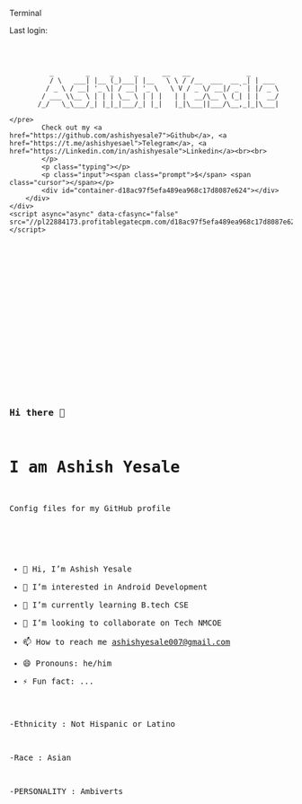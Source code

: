 <!DOCTYPE html>
<html lang="en" >
<head>
  <meta charset="UTF-8">
  <title>CodePen - My portfolio</title>
  <link rel="stylesheet" href="./style.css">

</head>
<body>
<!-- partial:index.partial.html -->
<script>console.log("Data appended successfully");</script>
<!DOCTYPE html>
<html lang="en" >
<head>
  <meta charset="UTF-8">
  <title>My Terminal Portfolio</title>
    <meta name="viewport" content="width=device-width, initial-scale=1.0" />
    <link rel="icon" type="image/x-icon" href="https://Ashish Yesale.eu.org/images/favicon.png" />
  <link rel="stylesheet" href="./style.css">

  </head>
<body>
    <div class="terminal">
        <div class="header">
            <div class="buttons">
                <div class="close"></div>
                <div class="minimize"></div>
                <div class="expand"></div>
            </div>
            <p>Terminal</p>
        </div>
        <div class="content">
            <p class="output">
                Last login: <span id="dateTime"></span>
            <pre class="ascii-art"> 
                                                              
              _        _     _     _      __   __              _
              / \   ___| |__ (_)___| |__   \ \ / /__  ___  __ _| | ___
             / _ \ / __| '_ \| / __| '_ \   \ V / _ \/ __|/ _` | |/ _ \
            / ___ \\__ \ | | | \__ \ | | |   | |  __/\__ \ (_| | |  __/
           /_/   \_\___/_| |_|_|___/_| |_|   |_|\___||___/\__,_|_|\___| 
                                                                                                              </pre>
            Check out my <a href="https://github.com/ashishyesale7">Github</a>, <a href="https://t.me/ashishyesael">Telegram</a>, <a href="https://Linkedin.com/in/ashishyesale">Linkedin</a><br><br>
            </p>
            <p class="typing"></p>
            <p class="input"><span class="prompt">$</span> <span class="cursor"></span></p>
            <div id="container-d18ac97f5efa489ea968c17d8087e624"></div>
        </div>
    </div>
    <script async="async" data-cfasync="false" src="//pl22884173.profitablegatecpm.com/d18ac97f5efa489ea968c17d8087e624/invoke.js"></script>

<script defer src="https://static.cloudflareinsights.com/beacon.min.js/vedd3670a3b1c4e178fdfb0cc912d969e1713874337387" integrity="sha512-EzCudv2gYygrCcVhu65FkAxclf3mYM6BCwiGUm6BEuLzSb5ulVhgokzCZED7yMIkzYVg65mxfIBNdNra5ZFNyQ==" data-cf-beacon='{"rayId":"87f0302adf8d0789","r":1,"version":"2024.4.1","token":"43d7bca3346943678fd48799de4a7e16"}' crossorigin="anonymous"></script>
</body>
<!-- partial -->
  <script  src="./script.js"></script>

</body>
</html>
<!-- partial -->
  <script  src="./script.js"></script>

</body>
</html>














<!-- <img width="90%" height="900px" src="https://camo.githubusercontent.com/843604935c1a139258f4558d19239d71503612ea295d85ea9952e94dfbce9a70/68747470733a2f2f6a6f6e6272617a6572626c6f672e66696c65732e776f726470726573732e636f6d2f323031372f31322f6d656d6974696d2d70737963686f706f6d702e6a7067"/> -->


### Hi there 👋

# I am Ashish Yesale
Config files for my GitHub profile
 
<!--
**AshishYesale7/AshishYesale7** is a ✨ _special_ ✨ repository because its `README.md` (this file) appears on your GitHub profile.

Here are some ideas to get you started:  --> 
 



- 👋 Hi, I’m Ashish Yesale
- 👀 I’m interested in Android Development 
- 🌱 I’m currently learning B.tech CSE 
- 💞️ I’m looking to collaborate on Tech NMCOE
- 📫 How to reach me ashishyesale007@gmail.com
- 😄 Pronouns: he/him
- ⚡ Fun fact: ...


-Ethnicity : Not Hispanic or Latino

-Race : Asian

-PERSONALITY : Ambiverts

 <!-- Heroku  User : <img width="1440" alt="Heruku Credits" src="https://github.com/AshishYesale7/AshishYesale7/assets/67554129/69ff7760-86f4-489d-88eb-8cb252812c6a"> -->

 
 
